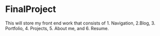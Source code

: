 # FinalProject
This will store my front end work that consists of 1. Navigation,  2.Blog,  3. Portfolio,  4. Projects,  5. About me, and  6. Resume.
